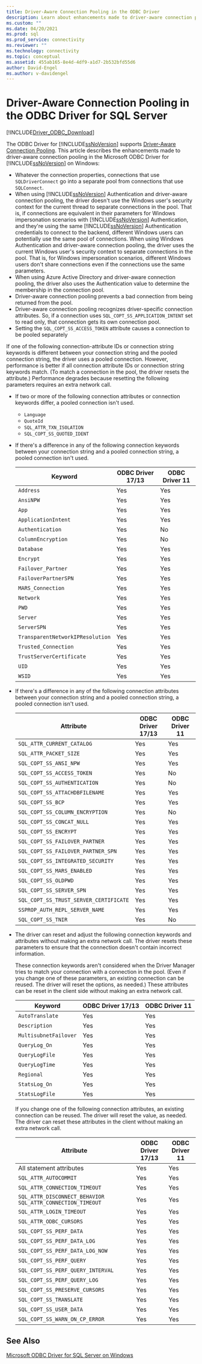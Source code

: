 ```yaml
---
title: Driver-Aware Connection Pooling in the ODBC Driver
description: Learn about enhancements made to driver-aware connection pooling in the Microsoft ODBC Driver for SQL Server on Windows.
ms.custom: ""
ms.date: 04/20/2021
ms.prod: sql
ms.prod_service: connectivity
ms.reviewer: ""
ms.technology: connectivity
ms.topic: conceptual
ms.assetid: 455ab165-8e4d-4df9-a1d7-2b532bfd55d6
author: David-Engel
ms.author: v-davidengel
---
```

# Driver-Aware Connection Pooling in the ODBC Driver for SQL Server

[!INCLUDE[Driver_ODBC_Download](../../../includes/driver_odbc_download.md)]

The ODBC Driver for [!INCLUDE[ssNoVersion](../../../includes/ssnoversion-md.md)] supports [Driver-Aware Connection Pooling](../../../odbc/reference/develop-app/driver-aware-connection-pooling.md). This article describes the enhancements made to driver-aware connection pooling in the Microsoft ODBC Driver for [!INCLUDE[ssNoVersion](../../../includes/ssnoversion-md.md)] on Windows:

- Whatever the connection properties, connections that use `SQLDriverConnect` go into a separate pool from connections that use `SQLConnect`.
- When using [!INCLUDE[ssNoVersion](../../../includes/ssnoversion-md.md)] Authentication and driver-aware connection pooling, the driver doesn't use the Windows user's security context for the current thread to separate connections in the pool. That is, if connections are equivalent in their parameters for Windows impersonation scenarios with [!INCLUDE[ssNoVersion](../../../includes/ssnoversion-md.md)] Authentication, and they're using the same [!INCLUDE[ssNoVersion](../../../includes/ssnoversion-md.md)] Authentication credentials to connect to the backend, different Windows users can potentially use the same pool of connections. When using Windows Authentication and driver-aware connection pooling, the driver uses the current Windows user's security context to separate connections in the pool. That is, for Windows impersonation scenarios, different Windows users don't share connections even if the connections use the same parameters.
- When using Azure Active Directory and driver-aware connection pooling, the driver also uses the Authentication value to determine the membership in the connection pool.
- Driver-aware connection pooling prevents a bad connection from being returned from the pool.
- Driver-aware connection pooling recognizes driver-specific connection attributes. So, if a connection uses `SQL_COPT_SS_APPLICATION_INTENT` set to read only, that connection gets its own connection pool.
- Setting the `SQL_COPT_SS_ACCESS_TOKEN` attribute causes a connection to be pooled separately

If one of the following connection-attribute IDs or connection string keywords is different between your connection string and the pooled connection string, the driver uses a pooled connection. However, performance is better if all connection attribute IDs or connection string keywords match. (To match a connection in the pool, the driver resets the attribute.) Performance degrades because resetting the following parameters requires an extra network call.

- If two or more of the following connection attributes or connection keywords differ, a pooled connection isn't used.

  - `Language`
  - `QuoteId`
  - `SQL_ATTR_TXN_ISOLATION`
  - `SQL_COPT_SS_QUOTED_IDENT`

- If there's a difference in any of the following connection keywords between your connection string and a pooled connection string, a pooled connection isn't used.

    |Keyword|ODBC Driver 17/13|ODBC Driver 11|
    |-|-|-|
    |`Address`|Yes|Yes|
    |`AnsiNPW`|Yes|Yes|
    |`App`|Yes|Yes|
    |`ApplicationIntent`|Yes|Yes|
    |`Authentication`|Yes|No|
    |`ColumnEncryption`|Yes|No|
    |`Database`|Yes|Yes|
    |`Encrypt`|Yes|Yes|
    |`Failover_Partner`|Yes|Yes|
    |`FailoverPartnerSPN`|Yes|Yes|
    |`MARS_Connection`|Yes|Yes|
    |`Network`|Yes|Yes|
    |`PWD`|Yes|Yes|
    |`Server`|Yes|Yes|
    |`ServerSPN`|Yes|Yes|
    |`TransparentNetworkIPResolution`|Yes|Yes|
    |`Trusted_Connection`|Yes|Yes|
    |`TrustServerCertificate`|Yes|Yes|
    |`UID`|Yes|Yes|
    |`WSID`|Yes|Yes|

- If there's a difference in any of the following connection attributes between your connection string and a pooled connection string, a pooled connection isn't used.

    |Attribute|ODBC Driver 17/13|ODBC Driver 11|
    |-|-|-|
    |`SQL_ATTR_CURRENT_CATALOG`|Yes|Yes|
    |`SQL_ATTR_PACKET_SIZE`|Yes|Yes|
    |`SQL_COPT_SS_ANSI_NPW`|Yes|Yes|
    |`SQL_COPT_SS_ACCESS_TOKEN`|Yes|No|
    |`SQL_COPT_SS_AUTHENTICATION`|Yes|No|
    |`SQL_COPT_SS_ATTACHDBFILENAME`|Yes|Yes|
    |`SQL_COPT_SS_BCP`|Yes|Yes|
    |`SQL_COPT_SS_COLUMN_ENCRYPTION`|Yes|No|
    |`SQL_COPT_SS_CONCAT_NULL`|Yes|Yes|
    |`SQL_COPT_SS_ENCRYPT`|Yes|Yes|
    |`SQL_COPT_SS_FAILOVER_PARTNER`|Yes|Yes|
    |`SQL_COPT_SS_FAILOVER_PARTNER_SPN`|Yes|Yes|
    |`SQL_COPT_SS_INTEGRATED_SECURITY`|Yes|Yes|
    |`SQL_COPT_SS_MARS_ENABLED`|Yes|Yes|
    |`SQL_COPT_SS_OLDPWD`|Yes|Yes|
    |`SQL_COPT_SS_SERVER_SPN`|Yes|Yes|
    |`SQL_COPT_SS_TRUST_SERVER_CERTIFICATE`|Yes|Yes|
    |`SSPROP_AUTH_REPL_SERVER_NAME`|Yes|Yes|
    |`SQL_COPT_SS_TNIR`|Yes|No|

- The driver can reset and adjust the following connection keywords and attributes without making an extra network call. The driver resets these parameters to ensure that the connection doesn't contain incorrect information.

    These connection keywords aren't considered when the Driver Manager tries to match your connection with a connection in the pool. (Even if you change one of these parameters, an existing connection can be reused. The driver will reset the options, as needed.) These attributes can be reset in the client side without making an extra network call.

    |Keyword|ODBC Driver 17/13|ODBC Driver 11|
    |-|-|-|
    |`AutoTranslate`|Yes|Yes|
    |`Description`|Yes|Yes|
    |`MultisubnetFailover`|Yes|Yes|
    |`QueryLog_On`|Yes|Yes|
    |`QueryLogFile`|Yes|Yes|
    |`QueryLogTime`|Yes|Yes|
    |`Regional`|Yes|Yes|
    |`StatsLog_On`|Yes|Yes|
    |`StatsLogFile`|Yes|Yes|

    If you change one of the following connection attributes, an existing connection can be reused.  The driver will reset the value, as needed. The driver can reset these attributes in the client without making an extra network call.

    |Attribute|ODBC Driver 17/13|ODBC Driver 11|
    |-|-|-|
    |All statement attributes|Yes|Yes|
    |`SQL_ATTR_AUTOCOMMIT`|Yes|Yes|
    |`SQL_ATTR_CONNECTION_TIMEOUT`|Yes|Yes|
    |`SQL_ATTR_DISCONNECT_BEHAVIOR SQL_ATTR_CONNECTION_TIMEOUT`|Yes|Yes|
    |`SQL_ATTR_LOGIN_TIMEOUT`|Yes|Yes|
    |`SQL_ATTR_ODBC_CURSORS`|Yes|Yes|
    |`SQL_COPT_SS_PERF_DATA`|Yes|Yes|
    |`SQL_COPT_SS_PERF_DATA_LOG`|Yes|Yes|
    |`SQL_COPT_SS_PERF_DATA_LOG_NOW`|Yes|Yes|
    |`SQL_COPT_SS_PERF_QUERY`|Yes|Yes|
    |`SQL_COPT_SS_PERF_QUERY_INTERVAL`|Yes|Yes|
    |`SQL_COPT_SS_PERF_QUERY_LOG`|Yes|Yes|
    |`SQL_COPT_SS_PRESERVE_CURSORS`|Yes|Yes|
    |`SQL_COPT_SS_TRANSLATE`|Yes|Yes|
    |`SQL_COPT_SS_USER_DATA`|Yes|Yes|
    |`SQL_COPT_SS_WARN_ON_CP_ERROR`|Yes|Yes|

## See Also

[Microsoft ODBC Driver for SQL Server on Windows](microsoft-odbc-driver-for-sql-server-on-windows.md)
